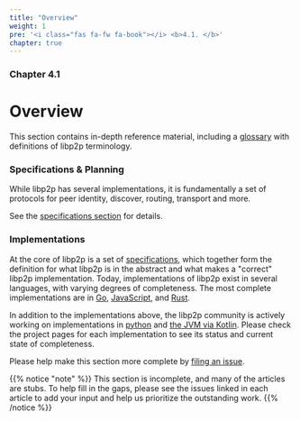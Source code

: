 ```yaml
---
title: "Overview"
weight: 1
pre: '<i class="fas fa-fw fa-book"></i> <b>4.1. </b>'
chapter: true
---
```


### Chapter 4.1

# Overview

This section contains in-depth reference material, including a [glossary](/reference/glossary/) with definitions of libp2p terminology.

### Specifications & Planning

While libp2p has several implementations, it is fundamentally a set of protocols for 
peer identity, discover, routing, transport and more.

See the [specifications section](/reference/specs/) for details.

### Implementations

At the core of libp2p is a set of [specifications](/reference/specs/), which together 
form the definition for what libp2p is in the abstract and what makes a "correct" libp2p 
implementation. Today, implementations of libp2p exist in several languages, with varying degrees 
of completeness. The most complete implementations are in [Go](/reference/go/), 
[JavaScript](/reference/js/), and [Rust](https://github.com/libp2p/rust-libp2p).

In addition to the implementations above, the libp2p community is actively working on 
implementations in [python](https://github.com/libp2p/py-libp2p) and [the JVM via Kotlin](https://github.com/web3j/libp2p). Please check the project pages for each implementation to see its status and current 
state of completeness.

Please help make this section more complete by [filing an issue](https://github.com/libp2p/docs/issues/new).

{{% notice "note" %}}
This section is incomplete, and many of the articles are stubs. To help fill in
the gaps, please see the issues linked in each article to add your input and
help us prioritize the outstanding work.
{{% /notice %}}

